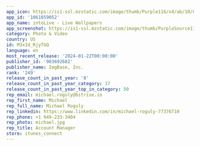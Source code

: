 ```yaml
---
app_icon: https://is1-ssl.mzstatic.com/image/thumb/Purple116/v4/ab/10/03/ab100302-8d24-6475-7a49-7c00ee537f0c/AppIcon-0-0-1x_U007epad-0-0-85-220.png/1024x1024bb.png
app_id: '1061859052'
app_name: intoLive - Live Wallpapers
app_screenshot: https://is1-ssl.mzstatic.com/image/thumb/PurpleSource116/v4/4a/e4/fa/4ae4fa3e-40b5-b79b-b5e3-4d9908ee01ed/e3ac68e6-c2e2-4816-a2d4-f77d6eb625eb_intoLive_ScreenShot_v4_65_En_iOS17LiveWallpaper.png/1242x2688bb.png
category: Photo & Video
country: US
id: M3xId_RjyfGQ
language: en
most_recent_release: '2024-01-22T00:00:00'
publisher_id: '903692682'
publisher_name: ImgBase, Inc.
rank: '249'
release_count_in_past_year: '8'
release_count_in_past_year_category: 17
release_count_in_past_year_top_in_category: 50
rep_email: michael.roguly@bitrise.io
rep_first_name: Michael
rep_full_name: Michael Roguly
rep_linkedin: https://www.linkedin.com/in/michael-roguly-77376710
rep_phone: +1 949-233-3404
rep_photo: michael.jpg
rep_title: Account Manager
store: itunes_connect
---
```

